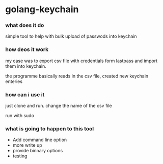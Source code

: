# golang-keychain

### what does it do 

simple tool to help with bulk upload of passwods into keychain

### how deos it work

my case was to export csv file with credentials form lastpass and import them into keychain. 

the programme basically reads in the csv file, created new keychain enteries


### how can i use it

just clone and run. change the name of the csv file

run with sudo 


### what is going to happen to this tool  

- Add command line option
- more write up
- provide binnary options
- testing




